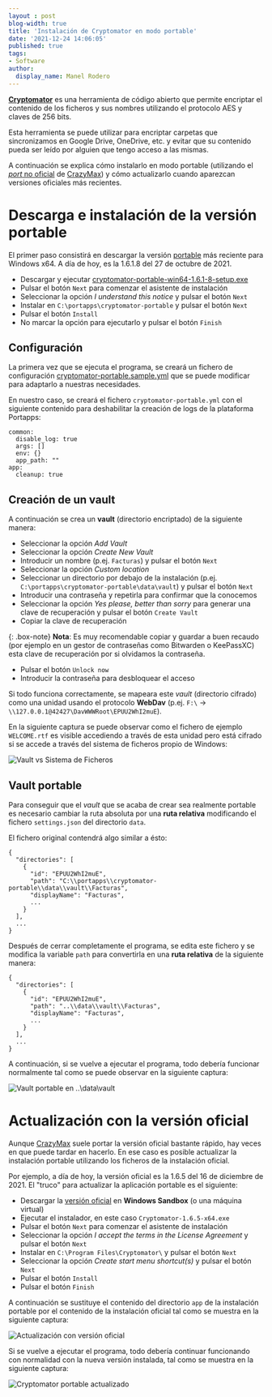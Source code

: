 ```yaml
---
layout : post
blog-width: true
title: 'Instalación de Cryptomator en modo portable'
date: '2021-12-24 14:06:05'
published: true
tags:
- Software
author:
  display_name: Manel Rodero
---
```


[**Cryptomator**](https://cryptomator.org/) es una herramienta de código abierto que permite encriptar el contenido de los ficheros y sus nombres utilizando el protocolo AES y claves de 256 bits.

Esta herramienta se puede utilizar para encriptar carpetas que sincronizamos en Google Drive, OneDrive, etc. y evitar que su contenido pueda ser leído por alguien que tengo acceso a las mismas.

A continuación se explica cómo instalarlo en modo portable (utilizando el [_port_ no oficial](https://portapps.io/app/cryptomator-portable/) de [CrazyMax](https://crazymax.dev/)) y cómo actualizarlo cuando aparezcan versiones oficiales más recientes.

# Descarga e instalación de la versión portable

El primer paso consistirá en descargar la versión [portable](https://portapps.io/app/cryptomator-portable/) más reciente para Windows x64. A día de hoy, es la 1.6.1.8 del 27 de octubre de 2021.

* Descargar y ejecutar [cryptomator-portable-win64-1.6.1-8-setup.exe](https://portapps.io/download/cryptomator-portable-win64-1.6.1-8-setup.exe)
* Pulsar el botón `Next` para comenzar el asistente de instalación
* Seleccionar la opción _I understand this notice_ y pulsar el botón `Next`
* Instalar en `C:\portapps\cryptomator-portable` y pulsar el botón `Next`
* Pulsar el botón `Install`
* No marcar la opción para ejecutarlo y pulsar el botón `Finish`

## Configuración

La primera vez que se ejecuta el programa, se creará un fichero de configuración [cryptomator-portable.sample.yml](https://portapps.io/doc/configuration/) que se puede modificar para adaptarlo a nuestras necesidades.

En nuestro caso, se creará el fichero `cryptomator-portable.yml` con el siguiente contenido para deshabilitar la creación de logs de la plataforma Portapps:

```
common:
  disable_log: true
  args: []
  env: {}
  app_path: ""
app:
  cleanup: true
```

## Creación de un **vault**

A continuación se crea un **vault** (directorio encriptado) de la siguiente manera:

* Seleccionar la opción _Add Vault_
* Seleccionar la opción _Create New Vault_
* Introducir un nombre (p.ej. `Facturas`) y pulsar el botón `Next`
* Seleccionar la opción _Custom location_
* Seleccionar un directorio por debajo de la instalación (p.ej. `C:\portapps\cryptomator-portable\data\vault`) y pulsar el botón `Next`
* Introducir una contraseña y repetirla para confirmar que la conocemos
* Seleccionar la opción _Yes please, better than sorry_ para generar una clave de recuperación y pulsar el botón `Create Vault`
* Copiar la clave de recuperación

{: .box-note}
**Nota**: Es muy recomendable copiar y guardar a buen recaudo (por ejemplo en un gestor de contraseñas como Bitwarden o KeePassXC) esta clave de recuperación por si olvidamos la contraseña.

* Pulsar el botón `Unlock now`
* Introducir la contraseña para desbloquear el acceso

Si todo funciona correctamente, se mapeara este _vault_ (directorio cifrado) como una unidad usando el protocolo **WebDav** (p.ej. `F:\` &rarr; `\\127.0.0.1@42427\DavWWWRoot\EPUU2WhI2muE`).

En la siguiente captura se puede observar como el fichero de ejemplo `WELCOME.rtf` es visible accediendo a través de esta unidad pero está cifrado si se accede a través del sistema de ficheros propio de Windows:

![Vault vs Sistema de Ficheros][1]

## Vault portable

Para conseguir que el _vault_ que se acaba de crear sea realmente portable es necesario cambiar la ruta absoluta por una **ruta relativa** modificando el fichero `settings.json` del directorio `data`.

El fichero original contendrá algo similar a ésto:

```
{
  "directories": [
    {
      "id": "EPUU2WhI2muE",
      "path": "C:\\portapps\\cryptomator-portable\\data\\vault\\Facturas",
      "displayName": "Facturas",
      ...
    }
  ],
  ...
}
```

Después de cerrar completamente el programa, se edita este fichero y se modifica la variable `path` para convertirla en una **ruta relativa** de la siguiente manera:

```
{
  "directories": [
    {
      "id": "EPUU2WhI2muE",
      "path": "..\\data\\vault\\Facturas",
      "displayName": "Facturas",
      ...
    }
  ],
  ...
}
```

A continuación, si se vuelve a ejecutar el programa, todo debería funcionar normalmente tal como se puede observar en la siguiente captura:

![Vault portable en ..\data\vault][2]

# Actualización con la versión oficial

Aunque [CrazyMax](https://crazymax.dev/) suele portar la versión oficial bastante rápido, hay veces en que puede tardar en hacerlo. En ese caso es posible actualizar la instalación portable utilizando los ficheros de la instalación oficial.

Por ejemplo, a día de hoy, la versión oficial es la 1.6.5 del 16 de diciembre de 2021. El "truco" para actualizar la aplicación portable es el siguiente:

* Descargar la [versión oficial](https://cryptomator.org/downloads/win/thanks/) en **Windows Sandbox** (o una máquina virtual)
* Ejecutar el instalador, en este caso `Cryptomator-1.6.5-x64.exe`
* Pulsar el botón `Next` para comenzar el asistente de instalación
* Seleccionar la opción _I accept the terms in the License Agreement_ y pulsar el botón `Next`
* Instalar en `C:\Program Files\Cryptomator\` y pulsar el botón `Next`
* Seleccionar la opción _Create start menu shortcut(s)_ y pulsar el botón `Next`
* Pulsar el botón `Install`
* Pulsar el botón `Finish`

A continuación se sustituye el contenido del directorio `app` de la instalación portable por el contenido de la instalación oficial tal como se muestra en la siguiente captura:

![Actualización con versión oficial][3]

Si se vuelve a ejecutar el programa, todo debería continuar funcionando con normalidad con la nueva versión instalada, tal como se muestra en la siguiente captura:

![Cryptomator portable actualizado][4]

[1]: /assets/img/blog/2021-12-24_image_1.png "Vault vs Sistema de Ficheros"
[2]: /assets/img/blog/2021-12-24_image_2.png "Vault portable en ..\data\vault"
[3]: /assets/img/blog/2021-12-24_image_3.png "Actualización con versión oficial"
[4]: /assets/img/blog/2021-12-24_image_4.png "Cryptomator portable actualizado"